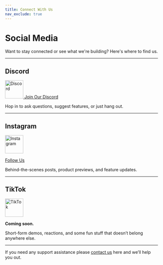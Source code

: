 ```yaml
---
title: Connect With Us
nav_exclude: true
---
```


# Social Media

Want to stay connected or see what we're building? Here's where to find us.

---

## **Discord**  
<a href="https://discord.com/invite/RQdFHwT3bQ" target="_blank">
  <img src="https://cdn.simpleicons.org/discord/5865F2" alt="Discord" width="60"/>
</a>  

<a href="https://discord.com/invite/RQdFHwT3bQ" target="_blank" class="button">
  Join Our Discord
</a>

Hop in to ask questions, suggest features, or just hang out.

---

## **Instagram**  
<a href="https://instagram.com/opengolfsim">
  <img src="https://cdn.simpleicons.org/instagram/E4405F" alt="Instagram" width="60"/>
</a>

<a href="https://instagram.com/opengolfsim" target="_blank" class="button">Follow Us</a>

Behind-the-scenes posts, product previews, and feature updates.

---

## **TikTok**  
<a href="#">
  <img src="https://cdn.simpleicons.org/tiktok/FFFFFF" alt="TikTok" width="60"/>
</a>  

**Coming soon.**

Short-form demos, reactions, and some fun stuff that doesn’t belong anywhere else.

---

If you need any support assistance please [contact us](/contact) here and we’ll help you out.